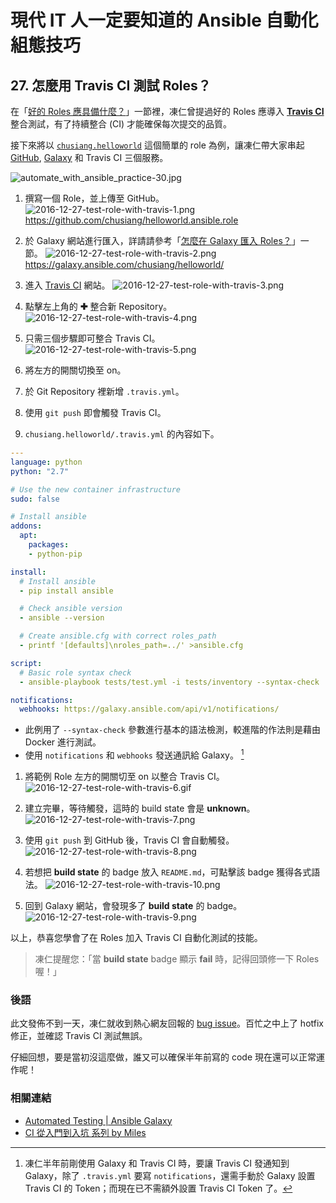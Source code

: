 # 現代 IT 人一定要知道的 Ansible 自動化組態技巧

## 27. 怎麼用 Travis CI 測試 Roles？

在「[好的 Roles 應具備什麼？](25.how_to_share_roles_on_galaxy-1.md#好的-roles-應具備什麼)」一節裡，凍仁曾提過好的 Roles 應導入 **[Travis CI][travis_ci_official]** 整合測試，有了持續整合 (CI) 才能確保每次提交的品質。

接下來將以 [`chusiang.helloworld`][chusiang_helloworld_galaxy] 這個簡單的 role 為例，讓凍仁帶大家串起 [GitHub][github_official], [Galaxy][galaxy_official] 和 Travis CI 三個服務。

![automate_with_ansible_practice-30.jpg](imgs/automate_with_ansible_practice-30.jpg)

[travis_ci_official]: https://travis-ci.org/
[github_official]: https://github.com/
[galaxy_official]: https://galaxy.ansible.com/
[chusiang_helloworld_galaxy]: https://galaxy.ansible.com/chusiang/helloworld/

1. 撰寫一個 Role，並上傳至 GitHub。
  ![2016-12-27-test-role-with-travis-1.png](imgs/2016-12-27-test-role-with-travis-1.png)
  https://github.com/chusiang/helloworld.ansible.role

1. 於 Galaxy 網站進行匯入，詳請請參考「[怎麼在 Galaxy 匯入 Roles？](26.how_to_share_roles_on_galaxy-2.md#怎麼在-galaxy-匯入-roles)」一節。
  ![2016-12-27-test-role-with-travis-2.png](imgs/2016-12-27-test-role-with-travis-2.png)
  https://galaxy.ansible.com/chusiang/helloworld/

1. 進入 [Travis CI][travis_ci_official] 網站。
  ![2016-12-27-test-role-with-travis-3.png](imgs/2016-12-27-test-role-with-travis-3.png)

1. 點擊左上角的 **✚** 整合新 Repository。
  ![2016-12-27-test-role-with-travis-4.png](imgs/2016-12-27-test-role-with-travis-4.png)

1. 只需三個步驟即可整合 Travis CI。
  ![2016-12-27-test-role-with-travis-5.png](imgs/2016-12-27-test-role-with-travis-5.png)
  1. 將左方的開關切換至 on。
  1. 於 Git Repository 裡新增 `.travis.yml`。
  1. 使用 `git push` 即會觸發 Travis CI。

1. `chusiang.helloworld/.travis.yml` 的內容如下。

  ```yaml
  ---
  language: python
  python: "2.7"
  
  # Use the new container infrastructure
  sudo: false
  
  # Install ansible
  addons:
    apt:
      packages:
      - python-pip
  
  install:
    # Install ansible
    - pip install ansible
  
    # Check ansible version
    - ansible --version
  
    # Create ansible.cfg with correct roles_path
    - printf '[defaults]\nroles_path=../' >ansible.cfg
  
  script:
    # Basic role syntax check
    - ansible-playbook tests/test.yml -i tests/inventory --syntax-check
  
  notifications:
    webhooks: https://galaxy.ansible.com/api/v1/notifications/
  ```

  - 此例用了 `--syntax-check` 參數進行基本的語法檢測，較進階的作法則是藉由 Docker 進行測試。
  - 使用 `notifications` 和 `webhooks` 發送通訊給 Galaxy。 [^1]

1. 將範例 Role 左方的開關切至 on 以整合 Travis CI。
  ![2016-12-27-test-role-with-travis-6.gif](imgs/2016-12-27-test-role-with-travis-6.gif)

1. 建立完畢，等待觸發，這時的 build state 會是 **unknown**。
  ![2016-12-27-test-role-with-travis-7.png](imgs/2016-12-27-test-role-with-travis-7.png)

1. 使用 `git push` 到 GitHub 後，Travis CI 會自動觸發。
  ![2016-12-27-test-role-with-travis-8.png](imgs/2016-12-27-test-role-with-travis-8.png)

1. 若想把 **build state** 的 badge 放入 `README.md`，可點擊該 badge 獲得各式語法。
  ![2016-12-27-test-role-with-travis-10.png](imgs/2016-12-27-test-role-with-travis-10.png)

1. 回到 Galaxy 網站，會發現多了 **build state** 的 badge。
  ![2016-12-27-test-role-with-travis-9.png](imgs/2016-12-27-test-role-with-travis-9.png)

以上，恭喜您學會了在 Roles 加入 Travis CI 自動化測試的技能。

> 凍仁提醒您：「當 **build state** badge 顯示 **fail** 時，記得回頭修一下 Roles 喔！」


### 後語

此文發佈不到一天，凍仁就收到熱心網友回報的 [bug issue][chusiang_php7_issues]。百忙之中上了 hotfix 修正，並確認 Travis CI 測試無誤。

仔細回想，要是當初沒這麼做，誰又可以確保半年前寫的 code 現在還可以正常運作呢！

[chusiang_php7_issues]: https://github.com/chusiang/php7.ansible.role/issues/6


### 相關連結

- [Automated Testing | Ansible Galaxy][ansible_galaxy_automated_testing]
- [CI 從入門到入坑 系列 by Miles][ci_miles]

[ansible_galaxy_automated_testing]: https://galaxy.ansible.com/intro#travis
[ci_miles]: http://ithelp.ithome.com.tw/users/20102562/ironman/987


[^1]: 凍仁半年前剛使用 Galaxy 和 Travis CI 時，要讓 Travis CI 發通知到 Galaxy，除了 `.travis.yml` 要寫 `notifications`，還需手動於 Galaxy 設置 Travis CI 的 Token；而現在已不需額外設置 Travis CI Token 了。

